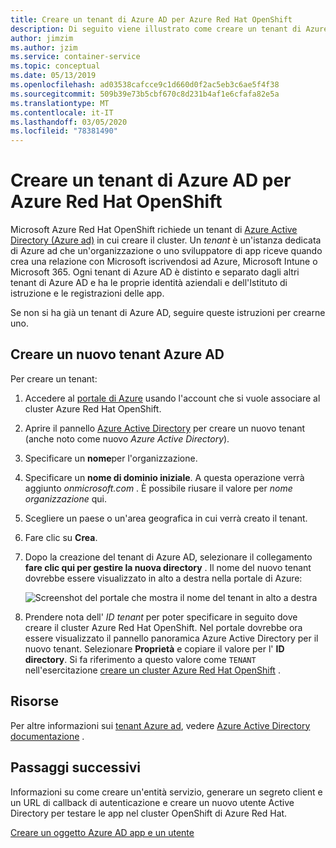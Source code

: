 ```yaml
---
title: Creare un tenant di Azure AD per Azure Red Hat OpenShift
description: Di seguito viene illustrato come creare un tenant di Azure Active Directory (Azure AD) per ospitare il cluster Microsoft Azure Red Hat OpenShift.
author: jimzim
ms.author: jzim
ms.service: container-service
ms.topic: conceptual
ms.date: 05/13/2019
ms.openlocfilehash: ad03538cafcce9c1d660d0f2ac5eb3c6ae5f4f38
ms.sourcegitcommit: 509b39e73b5cbf670c8d231b4af1e6cfafa82e5a
ms.translationtype: MT
ms.contentlocale: it-IT
ms.lasthandoff: 03/05/2020
ms.locfileid: "78381490"
---
```

# <a name="create-an-azure-ad-tenant-for-azure-red-hat-openshift"></a>Creare un tenant di Azure AD per Azure Red Hat OpenShift

Microsoft Azure Red Hat OpenShift richiede un tenant di [Azure Active Directory (Azure ad)](https://docs.microsoft.com/azure/active-directory/develop/quickstart-create-new-tenant) in cui creare il cluster. Un *tenant* è un'istanza dedicata di Azure ad che un'organizzazione o uno sviluppatore di app riceve quando crea una relazione con Microsoft iscrivendosi ad Azure, Microsoft Intune o Microsoft 365. Ogni tenant di Azure AD è distinto e separato dagli altri tenant di Azure AD e ha le proprie identità aziendali e dell'Istituto di istruzione e le registrazioni delle app.

Se non si ha già un tenant di Azure AD, seguire queste istruzioni per crearne uno.

## <a name="create-a-new-azure-ad-tenant"></a>Creare un nuovo tenant Azure AD

Per creare un tenant:

1. Accedere al [portale di Azure](https://portal.azure.com/) usando l'account che si vuole associare al cluster Azure Red Hat OpenShift.
2. Aprire il pannello [Azure Active Directory](https://portal.azure.com/#create/Microsoft.AzureActiveDirectory) per creare un nuovo tenant (anche noto come nuovo *Azure Active Directory*).
3. Specificare un **nome**per l'organizzazione.
4. Specificare un **nome di dominio iniziale**. A questa operazione verrà aggiunto *onmicrosoft.com* . È possibile riusare il valore per *nome organizzazione* qui.
5. Scegliere un paese o un'area geografica in cui verrà creato il tenant.
6. Fare clic su **Crea**.
7. Dopo la creazione del tenant di Azure AD, selezionare il collegamento **fare clic qui per gestire la nuova directory** . Il nome del nuovo tenant dovrebbe essere visualizzato in alto a destra nella portale di Azure:  

    ![Screenshot del portale che mostra il nome del tenant in alto a destra][tenantcallout]  

8. Prendere nota dell' *ID tenant* per poter specificare in seguito dove creare il cluster Azure Red Hat OpenShift. Nel portale dovrebbe ora essere visualizzato il pannello panoramica Azure Active Directory per il nuovo tenant. Selezionare **Proprietà** e copiare il valore per l' **ID directory**. Si fa riferimento a questo valore come `TENANT` nell'esercitazione [creare un cluster Azure Red Hat OpenShift](tutorial-create-cluster.md) .

[tenantcallout]: ./media/howto-create-tenant/tenant-callout.png

## <a name="resources"></a>Risorse

Per altre informazioni sui [tenant Azure ad](https://docs.microsoft.com/azure/active-directory/develop/quickstart-create-new-tenant), vedere [Azure Active Directory documentazione](https://docs.microsoft.com/azure/active-directory/) .

## <a name="next-steps"></a>Passaggi successivi

Informazioni su come creare un'entità servizio, generare un segreto client e un URL di callback di autenticazione e creare un nuovo utente Active Directory per testare le app nel cluster OpenShift di Azure Red Hat.

[Creare un oggetto Azure AD app e un utente](howto-aad-app-configuration.md)
